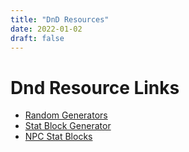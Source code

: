```yaml
---
title: "DnD Resources"
date: 2022-01-02
draft: false
---
```


# Dnd Resource Links
- [Random Generators](https://thestoryshack.com/)
- [Stat Block Generator](https://tetra-cube.com/)
- [NPC Stat Blocks](https://www.gmbinder.com/share/-L6GUqupZlhPJcuRlnqR)

